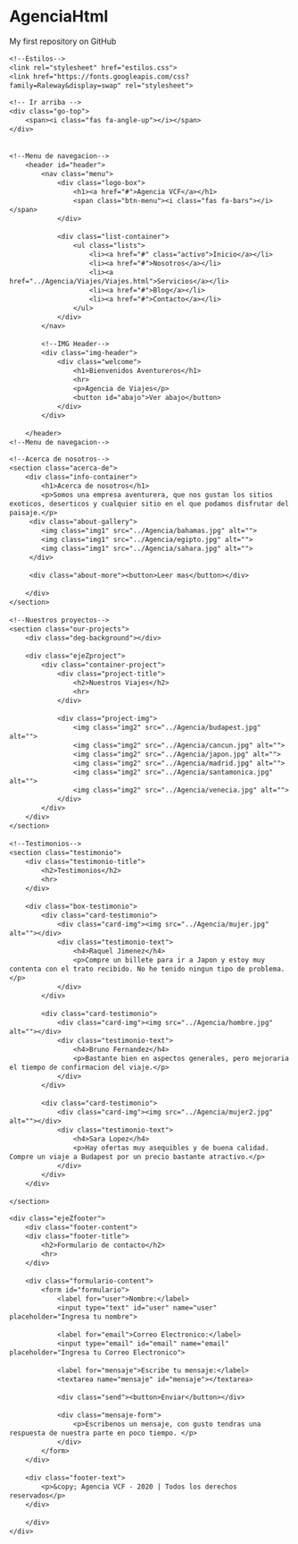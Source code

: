 # AgenciaHtml
My first repository on GitHub
<!DOCTYPE html>
<html lang="es">
<head>
    <title>Agencia de Viajes | VCF</title>
    <meta charset="UTF-8">
    <meta name="viewport" content="width=device-width, initial-scale=1.0">
    <meta http-equiv="X-UA-Compatible" content="ie-edge">

    <!--Estilos-->
    <link rel="stylesheet" href="estilos.css">
    <link href="https://fonts.googleapis.com/css?family=Raleway&display=swap" rel="stylesheet">
</head>
<body>

    <!-- Ir arriba -->
    <div class="go-top">
        <span><i class="fas fa-angle-up"></i></span>
    </div>
    

    <!--Menu de navegacion-->
        <header id="header">
            <nav class="menu">
                <div class="logo-box">
                    <h1><a href="#">Agencia VCF</a></h1>
                    <span class="btn-menu"><i class="fas fa-bars"></i></span>
                </div>

                <div class="list-container">
                    <ul class="lists">
                        <li><a href="#" class="activo">Inicio</a></li>
                        <li><a href="#">Nosotros</a></li>
                        <li><a href="../Agencia/Viajes/Viajes.html">Servicios</a></li>
                        <li><a href="#">Blog</a></li>
                        <li><a href="#">Contacto</a></li>
                    </ul>
                </div>
            </nav>

            <!--IMG Header-->
            <div class="img-header">
                <div class="welcome">
                    <h1>Bienvenidos Aventureros</h1>
                    <hr>
                    <p>Agencia de Viajes</p>
                    <button id="abajo">Ver abajo</button>
                </div>
            </div>

        </header>
    <!--Menu de navegacion-->

   <main>

    <!--Acerca de nosotros-->
    <section class="acerca-de">
        <div class="info-container">
            <h1>Acerca de nosotros</h1>
            <p>Somos una empresa aventurera, que nos gustan los sitios exoticos, deserticos y cualquier sitio en el que podamos disfrutar del paisaje.</p>
         <div class="about-gallery">
            <img class="img1" src="../Agencia/bahamas.jpg" alt="">
            <img class="img1" src="../Agencia/egipto.jpg" alt="">
            <img class="img1" src="../Agencia/sahara.jpg" alt="">
         </div>
         
         <div class="about-more"><button>Leer mas</button></div>

        </div>
    </section>

    <!--Nuestros proyectos-->
    <section class="our-projects">
        <div class="deg-background"></div>

        <div class="ejeZproject">
            <div class="container-project">
                <div class="project-title">
                    <h2>Nuestros Viajes</h2>
                    <hr>
                </div>

                <div class="project-img">
                    <img class="img2" src="../Agencia/budapest.jpg" alt="">
                    <img class="img2" src="../Agencia/cancun.jpg" alt="">
                    <img class="img2" src="../Agencia/japon.jpg" alt="">
                    <img class="img2" src="../Agencia/madrid.jpg" alt="">
                    <img class="img2" src="../Agencia/santamonica.jpg" alt="">
                    <img class="img2" src="../Agencia/venecia.jpg" alt="">
                </div>
            </div>
        </div>
    </section>

    <!--Testimonios-->
    <section class="testimonio">
        <div class="testimonio-title">
            <h2>Testimonios</h2>
            <hr>
        </div>

        <div class="box-testimonio">
            <div class="card-testimonio">
                <div class="card-img"><img src="../Agencia/mujer.jpg" alt=""></div>
                <div class="testimonio-text">
                    <h4>Raquel Jimenez</h4>
                    <p>Compre un billete para ir a Japon y estoy muy contenta con el trato recibido. No he tenido ningun tipo de problema.</p>
                </div>
            </div>

            <div class="card-testimonio">
                <div class="card-img"><img src="../Agencia/hombre.jpg" alt=""></div>
                <div class="testimonio-text">
                    <h4>Bruno Fernandez</h4>
                    <p>Bastante bien en aspectos generales, pero mejoraria el tiempo de confirmacion del viaje.</p>
                </div>
            </div>

            <div class="card-testimonio">
                <div class="card-img"><img src="../Agencia/mujer2.jpg" alt=""></div>
                <div class="testimonio-text">
                    <h4>Sara Lopez</h4>
                    <p>Hay ofertas muy asequibles y de buena calidad. Compre un viaje a Budapest por un precio bastante atractivo.</p>
                </div>
            </div>
        </div>

    </section>

</main>

<!--Footer-->
<footer class="footer">
    <div class="deg-footer"></div>

    <div class="ejeZfooter">
        <div class="footer-content">
        <div class="footer-title">
            <h2>Formulario de contacto</h2>
            <hr>
        </div>

        <div class="formulario-content">
            <form id="formulario">
                <label for="user">Nombre:</label>
                <input type="text" id="user" name="user" placeholder="Ingresa tu nombre">

                <label for="email">Correo Electronico:</label>
                <input type="email" id="email" name="email" placeholder="Ingresa tu Correo Electronico">

                <label for="mensaje">Escribe tu mensaje:</label>
                <textarea name="mensaje" id="mensaje"></textarea>

                <div class="send"><button>Enviar</button></div>

                <div class="mensaje-form">
                    <p>Escribenos un mensaje, con gusto tendras una respuesta de nuestra parte en poco tiempo. </p>
                </div>
            </form>
        </div>

        <div class="footer-text">
            <p>&copy; Agencia VCF - 2020 | Todos los derechos reservados</p>
        </div>

        </div>
    </div>
</footer>

<!--Scripts-->
<script src="https://kit.fontawesome.com/35db202371.js"></script>
<script src="app.js"></script>

</body>
</html>

                
